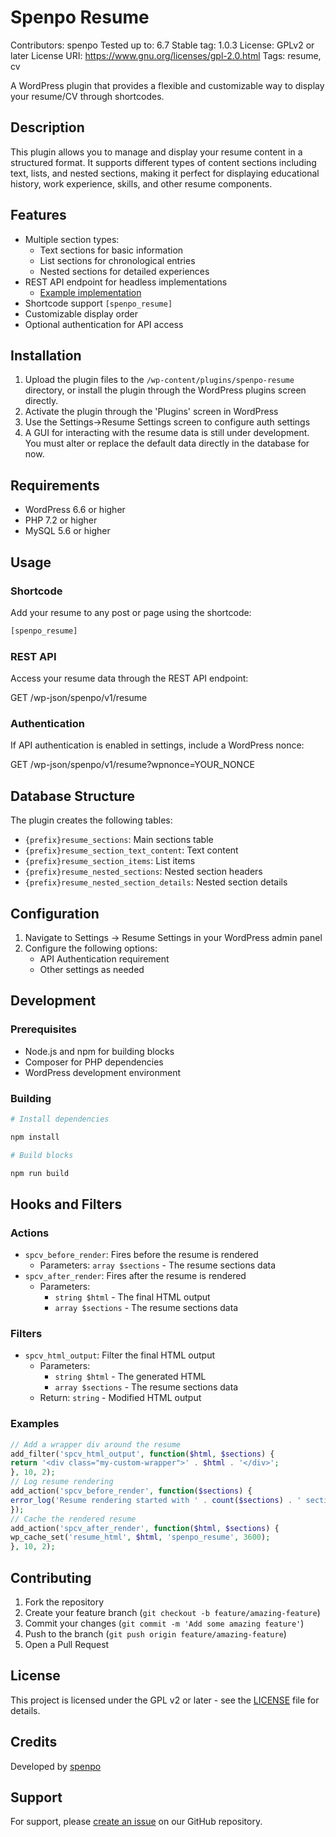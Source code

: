 # Spenpo Resume

Contributors:      spenpo
Tested up to:      6.7
Stable tag:        1.0.3
License:           GPLv2 or later
License URI:       https://www.gnu.org/licenses/gpl-2.0.html
Tags:              resume, cv

A WordPress plugin that provides a flexible and customizable way to display your resume/CV through shortcodes.

## Description

This plugin allows you to manage and display your resume content in a structured format. It supports different types of content sections including text, lists, and nested sections, making it perfect for displaying educational history, work experience, skills, and other resume components.

## Features

- Multiple section types:
  - Text sections for basic information
  - List sections for chronological entries
  - Nested sections for detailed experiences
- REST API endpoint for headless implementations
  - [Example implementation](https://spenpo.com/resume)
- Shortcode support `[spenpo_resume]`
- Customizable display order
- Optional authentication for API access

## Installation

1. Upload the plugin files to the `/wp-content/plugins/spenpo-resume` directory, or install the plugin through the WordPress plugins screen directly.
2. Activate the plugin through the 'Plugins' screen in WordPress
3. Use the Settings->Resume Settings screen to configure auth settings
4. A GUI for interacting with the resume data is still under development. You must alter or replace the default data directly in the database for now.

## Requirements

- WordPress 6.6 or higher
- PHP 7.2 or higher
- MySQL 5.6 or higher

## Usage

### Shortcode
Add your resume to any post or page using the shortcode:

```php
[spenpo_resume]
```

### REST API
Access your resume data through the REST API endpoint:

GET /wp-json/spenpo/v1/resume

### Authentication
If API authentication is enabled in settings, include a WordPress nonce:

GET /wp-json/spenpo/v1/resume?wpnonce=YOUR_NONCE

## Database Structure

The plugin creates the following tables:
- `{prefix}resume_sections`: Main sections table
- `{prefix}resume_section_text_content`: Text content
- `{prefix}resume_section_items`: List items
- `{prefix}resume_nested_sections`: Nested section headers
- `{prefix}resume_nested_section_details`: Nested section details

## Configuration

1. Navigate to Settings -> Resume Settings in your WordPress admin panel
2. Configure the following options:
   - API Authentication requirement
   - Other settings as needed

## Development

### Prerequisites
- Node.js and npm for building blocks
- Composer for PHP dependencies
- WordPress development environment

### Building

```bash
# Install dependencies

npm install

# Build blocks

npm run build
```

## Hooks and Filters

### Actions
- `spcv_before_render`: Fires before the resume is rendered
  - Parameters: `array $sections` - The resume sections data
- `spcv_after_render`: Fires after the resume is rendered
  - Parameters: 
    - `string $html` - The final HTML output
    - `array $sections` - The resume sections data

### Filters
- `spcv_html_output`: Filter the final HTML output
  - Parameters:
    - `string $html` - The generated HTML
    - `array $sections` - The resume sections data
  - Return: `string` - Modified HTML output

### Examples
```php
// Add a wrapper div around the resume
add_filter('spcv_html_output', function($html, $sections) {
return '<div class="my-custom-wrapper">' . $html . '</div>';
}, 10, 2);
// Log resume rendering
add_action('spcv_before_render', function($sections) {
error_log('Resume rendering started with ' . count($sections) . ' sections');
});
// Cache the rendered resume
add_action('spcv_after_render', function($html, $sections) {
wp_cache_set('resume_html', $html, 'spenpo_resume', 3600);
}, 10, 2);
```

## Contributing

1. Fork the repository
2. Create your feature branch (`git checkout -b feature/amazing-feature`)
3. Commit your changes (`git commit -m 'Add some amazing feature'`)
4. Push to the branch (`git push origin feature/amazing-feature`)
5. Open a Pull Request

## License

This project is licensed under the GPL v2 or later - see the [LICENSE](LICENSE) file for details.

## Credits

Developed by [spenpo](https://spenpo.com) 

## Support

For support, please [create an issue](https://github.com/spope851/spenpo-resume/issues) on our GitHub repository.